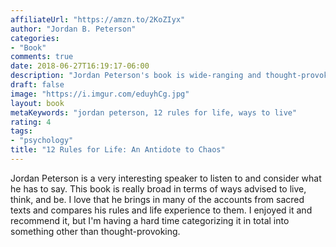 ```yaml
---
affiliateUrl: "https://amzn.to/2KoZIyx"
author: "Jordan B. Peterson"
categories:
- "Book"
comments: true
date: 2018-06-27T16:19:17-06:00
description: "Jordan Peterson's book is wide-ranging and thought-provoking."
draft: false
image: "https://i.imgur.com/eduyhCg.jpg"
layout: book
metaKeywords: "jordan peterson, 12 rules for life, ways to live"
rating: 4
tags:
- "psychology"
title: "12 Rules for Life: An Antidote to Chaos"
---
```


Jordan Peterson is a very interesting speaker to listen to and consider what he has to say. This book is really broad in terms of ways advised to live, think, and be.  I love that he brings in many of the accounts from sacred texts and compares his rules and life experience to them.  I enjoyed it and recommend it, but I'm having a hard time categorizing it in total into something other than thought-provoking.

<!--more-->
